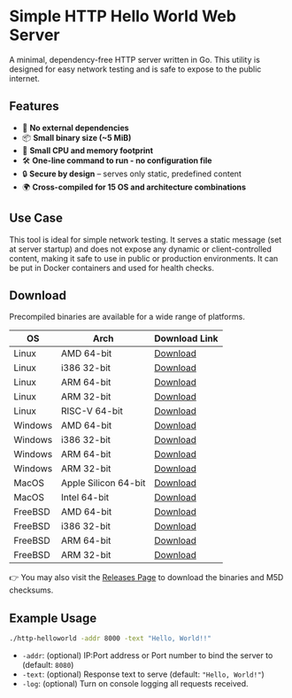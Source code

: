 # Simple HTTP Hello World Web Server

A minimal, dependency-free HTTP server written in Go. This utility is designed for easy network testing and is safe to expose to the public internet.

## Features

- 🚀 **No external dependencies**
- 📦 **Small binary size (~5 MiB)**
- 🧠 **Small CPU and memory footprint**
- 🛠 **One-line command to run - no configuration file**
- 🔒 **Secure by design** – serves only static, predefined content
- 🌍 **Cross-compiled for 15 OS and architecture combinations**

## Use Case

This tool is ideal for simple network testing. It serves a static message (set at server startup) and does not expose any dynamic or client-controlled content, making it safe to use in public or production environments. It can be put in Docker containers and used for health checks. 

## Download

Precompiled binaries are available for a wide range of platforms.  


| OS       | Arch   | Download Link |
|----------|--------|---------------|
| Linux    | AMD 64-bit  | [Download](https://github.com/SubhashBose/Simple-HTTP-HelloWorld-server/releases/latest/download/http-helloworld_linux-amd64) |
| Linux    | i386 32-bit  | [Download](https://github.com/SubhashBose/Simple-HTTP-HelloWorld-server/releases/latest/download/http-helloworld_linux-386) |
| Linux    | ARM 64-bit  | [Download](https://github.com/SubhashBose/Simple-HTTP-HelloWorld-server/releases/latest/download/http-helloworld_linux-arm64) |
| Linux    | ARM 32-bit   | [Download](https://github.com/SubhashBose/Simple-HTTP-HelloWorld-server/releases/latest/download/http-helloworld_linux-arm) |
| Linux    | RISC-V 64-bit   | [Download](https://github.com/SubhashBose/Simple-HTTP-HelloWorld-server/releases/latest/download/http-helloworld_linux-riscv64) |
| Windows  | AMD 64-bit  | [Download](https://github.com/SubhashBose/Simple-HTTP-HelloWorld-server/releases/latest/download/http-helloworld_windows-amd64.exe) |
| Windows  | i386 32-bit  | [Download](https://github.com/SubhashBose/Simple-HTTP-HelloWorld-server/releases/latest/download/http-helloworld_windows-386.exe) |
| Windows  | ARM 64-bit  | [Download](https://github.com/SubhashBose/Simple-HTTP-HelloWorld-server/releases/latest/download/http-helloworld_windows-arm64.exe) |
| Windows  | ARM 32-bit   | [Download](https://github.com/SubhashBose/Simple-HTTP-HelloWorld-server/releases/latest/download/http-helloworld_windows-arm.exe) |
| MacOS    | Apple Silicon 64-bit  | [Download](https://github.com/SubhashBose/Simple-HTTP-HelloWorld-server/releases/latest/download/http-helloworld_darwin-arm64) |
| MacOS    | Intel 64-bit  | [Download](https://github.com/SubhashBose/Simple-HTTP-HelloWorld-server/releases/latest/download/http-helloworld_darwin-amd64) |
| FreeBSD  | AMD 64-bit  | [Download](https://github.com/SubhashBose/Simple-HTTP-HelloWorld-server/releases/latest/download/http-helloworld_freebsd-amd64) |
| FreeBSD  | i386 32-bit  | [Download](https://github.com/SubhashBose/Simple-HTTP-HelloWorld-server/releases/latest/download/http-helloworld_freebsd-386) |
| FreeBSD  | ARM 64-bit  | [Download](https://github.com/SubhashBose/Simple-HTTP-HelloWorld-server/releases/latest/download/http-helloworld_freebsd-arm64) |
| FreeBSD  | ARM 32-bit   | [Download](https://github.com/SubhashBose/Simple-HTTP-HelloWorld-server/releases/latest/download/http-helloworld_freebsd-arm) |


👉 You may also visit the [Releases Page](https://github.com/SubhashBose/Simple-HTTP-HelloWorld-server/releases) to download the binaries and M5D checksums.


## Example Usage

```bash
./http-helloworld -addr 8000 -text "Hello, World!!"
````

* `-addr`: (optional) IP:Port address or Port number to bind the server to (default: `8080`)
* `-text`: (optional) Response text to serve (default: `"Hello, World!"`)
* `-log`:  (optional) Turn on console logging all requests received. 
